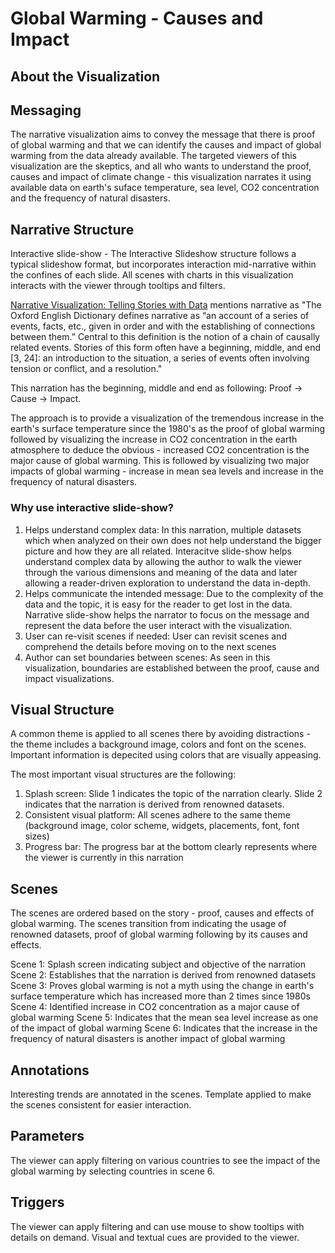 # Global Warming - Causes and Impact

## About the Visualization

## Messaging
The narrative visualization aims to convey the message that there is proof of global warming and that we can identify the causes and impact of global warming from the data already available. The targeted viewers of this visualization are the skeptics, and all who wants to understand the proof, causes and impact of climate change - this visualization narrates it using available data on earth's suface temperature, sea level, CO2 concentration and the frequency of natural disasters.

## Narrative Structure
Interactive slide-show - The Interactive Slideshow structure follows a typical slideshow format, but incorporates interaction mid-narrative within the confines of each slide. All scenes with charts in this visualization interacts with the viewer through tooltips and filters.

[Narrative Visualization: Telling Stories with Data](http://vis.stanford.edu/files/2010-Narrative-InfoVis.pdf) mentions narrative as "The Oxford English Dictionary defines narrative as “an account of a series of events, facts, etc., given in order and with the establishing of connections between them.” Central to this definition is the notion of a chain of  causally related events. Stories of this form often have a beginning, middle, and end [3, 24]: an introduction to the situation, a series of events often involving tension or conflict, and a resolution."

This narration has the beginning, middle and end as following:
Proof -> Cause -> Impact.

The approach is to provide a visualization of the tremendous increase in the earth's surface temperature since the 1980's as the proof of global warming followed by visualizing the increase in CO2 concentration in the earth atmosphere to deduce the obvious - increased CO2 concentration is the major cause of global warming. This is followed by visualizing two major impacts of global warming - increase in mean sea levels and increase in the frequency of natural disasters.

### Why use interactive slide-show?
1. Helps understand complex data:
In this narration, multiple datasets which when analyzed on their own does not help understand the bigger picture and how they are all related. Interacitve slide-show helps understand complex data by allowing the author to walk the viewer through the various dimensions and meaning of the data and later allowing a reader-driven exploration to understand the data in-depth.
2. Helps communicate the intended message:
Due to the complexity of the data and the topic, it is easy for the reader to get lost in the data. Narrative slide-show helps the narrator to focus on the message and represent the data before the user interact with the visualization. 
3. User can re-visit scenes if needed: User can revisit scenes and comprehend the details before moving on to the next scenes
4. Author can set boundaries between scenes: As seen in this visualization, boundaries are established between the proof, cause and impact visualizations.

## Visual Structure
A common theme is applied to all scenes there by avoiding distractions - the theme includes a background image, colors and font on the scenes. Important information is depecited using colors that are visually appeasing.

The most important visual structures are the following:
1. Splash screen: Slide 1 indicates the topic of the narration clearly. Slide 2 indicates that the narration is derived from renowned datasets.
2. Consistent visual platform: All scenes adhere to the same theme (background image, color scheme, widgets, placements, font, font sizes)
3. Progress bar: The progress bar at the bottom clearly represents where the viewer is currently in this narration

## Scenes
The scenes are ordered based on the story - proof, causes and effects of global warming. The scenes transition from indicating the usage of renowned datasets, proof of global warming following by its causes and effects.

Scene 1: Splash screen indicating subject and objective of the narration
Scene 2: Establishes that the narration is derived from renowned datasets
Scene 3: Proves global warming is not a myth using the change in earth's surface temperature which has increased more than 2 times since 1980s
Scene 4: Identified increase in CO2 concentration as a major cause of global warming
Scene 5: Indicates that the mean sea level increase as one of the impact of global warming
Scene 6: Indicates that the increase in the frequency of natural disasters is another impact of global warming

## Annotations
Interesting trends are annotated in the scenes. Template applied to make the scenes consistent for easier interaction.

## Parameters
The viewer can apply filtering on various countries to see the impact of the global warming by selecting countries in scene 6.

## Triggers
The viewer can apply filtering and can use mouse to show tooltips with details on demand. Visual and textual cues are provided to the viewer.